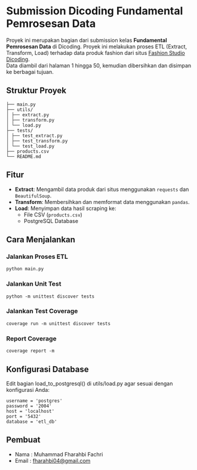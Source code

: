 # Submission Dicoding Fundamental Pemrosesan Data

Proyek ini merupakan bagian dari submission kelas **Fundamental Pemrosesan Data** di Dicoding. Proyek ini melakukan proses ETL (Extract, Transform, Load) terhadap data produk fashion dari situs [Fashion Studio Dicoding](https://fashion-studio.dicoding.dev/).  
Data diambil dari halaman 1 hingga 50, kemudian dibersihkan dan disimpan ke berbagai tujuan.

## Struktur Proyek
```
├── main.py
├── utils/
│ ├── extract.py
│ ├── transform.py
│ └── load.py
├── tests/
│ ├── test_extract.py
│ ├── test_transform.py
│ └── test_load.py
├── products.csv
└── README.md
```
## Fitur 
- **Extract**: Mengambil data produk dari situs menggunakan `requests` dan `BeautifulSoup`.
- **Transform**: Membersihkan dan memformat data menggunakan `pandas`.
- **Load**: Menyimpan data hasil scraping ke:
  - File CSV (`products.csv`)
  - PostgreSQL Database

## Cara Menjalankan
### Jalankan Proses ETL
```
python main.py
```
### Jalankan Unit Test
```
python -m unittest discover tests
```
### Jalankan Test Coverage
```
coverage run -m unittest discover tests
```
### Report Coverage
```
coverage report -m
```

## Konfigurasi Database
Edit bagian load_to_postgresql() di utils/load.py agar sesuai dengan konfigurasi  Anda:
```
username = 'postgres'
password = '2004'
host = 'localhost'
port = '5432'
database = 'etl_db'
```

## Pembuat
- Nama :  Muhammad Fharahbi Fachri
- Email : fharahbi04@gmail.com


